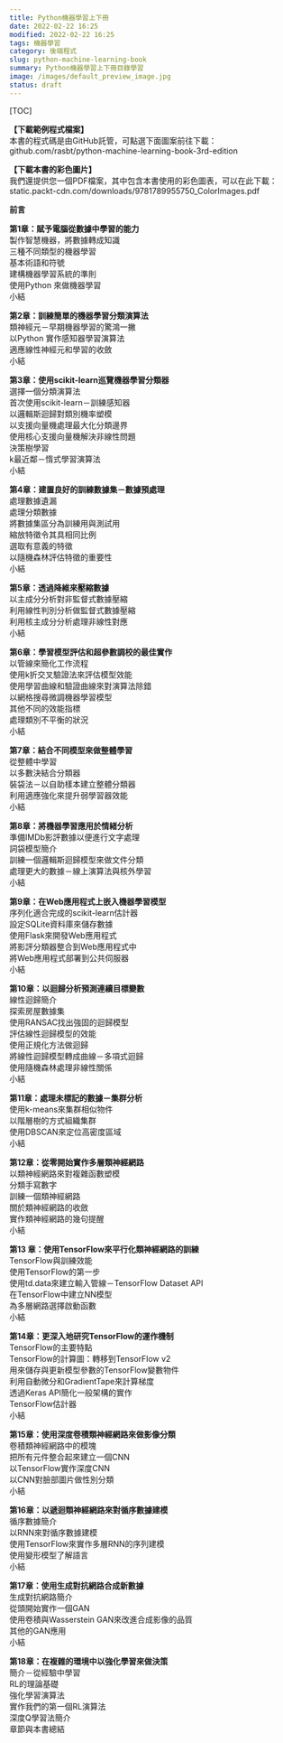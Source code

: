 ```yaml
---
title: Python機器學習上下冊
date: 2022-02-22 16:25
modified: 2022-02-22 16:25
tags: 機器學習
category: 後端程式
slug: python-machine-learning-book
summary: Python機器學習上下冊目錄學習
image: /images/default_preview_image.jpg
status: draft
---
```


[TOC]

  
 **【下載範例程式檔案】**  
 本書的程式碼是由GitHub託管，可點選下面圖案前往下載：  
 github.com/rasbt/python-machine-learning-book-3rd-edition  
  
 **【下載本書的彩色圖片】**  
 我們還提供您一個PDF檔案，其中包含本書使用的彩色圖表，可以在此下載：  
 static.packt-cdn.com/downloads/9781789955750_ColorImages.pdf

**前言**  
   
**第1章：賦予電腦從數據中學習的能力**  
製作智慧機器，將數據轉成知識  
三種不同類型的機器學習  
基本術語和符號  
建構機器學習系統的準則  
使用Python 來做機器學習  
小結  
   
**第2章：訓練簡單的機器學習分類演算法**  
類神經元－早期機器學習的驚鴻一撇  
以Python 實作感知器學習演算法  
適應線性神經元和學習的收斂  
小結  
   
**第3章：使用scikit-learn巡覽機器學習分類器**  
選擇一個分類演算法  
首次使用scikit-learn－訓練感知器  
以邏輯斯迴歸對類別機率塑模  
以支援向量機處理最大化分類邊界  
使用核心支援向量機解決非線性問題  
決策樹學習  
k最近鄰－惰式學習演算法  
小結  
   
**第4章：建置良好的訓練數據集－數據預處理**  
處理數據遺漏  
處理分類數據  
將數據集區分為訓練用與測試用  
縮放特徵令其具相同比例  
選取有意義的特徵  
以隨機森林評估特徵的重要性  
小結  
   
**第5章：透過降維來壓縮數據**  
以主成分分析對非監督式數據壓縮  
利用線性判別分析做監督式數據壓縮  
利用核主成分分析處理非線性對應  
小結  
   
**第6章：學習模型評估和超參數調校的最佳實作**  
以管線來簡化工作流程  
使用k折交叉驗證法來評估模型效能  
使用學習曲線和驗證曲線來對演算法除錯  
以網格搜尋微調機器學習模型  
其他不同的效能指標  
處理類別不平衡的狀況  
小結  
   
**第7章：結合不同模型來做整體學習**  
從整體中學習  
以多數決結合分類器  
裝袋法－以自助樣本建立整體分類器  
利用適應強化來提升弱學習器效能  
小結  
   
**第8章：將機器學習應用於情緒分析**  
準備IMDb影評數據以便進行文字處理  
詞袋模型簡介  
訓練一個邏輯斯迴歸模型來做文件分類  
處理更大的數據－線上演算法與核外學習  
小結  
   
**第9章：在Web應用程式上嵌入機器學習模型**  
序列化適合完成的scikit-learn估計器  
設定SQLite資料庫來儲存數據  
使用Flask來開發Web應用程式  
將影評分類器整合到Web應用程式中  
將Web應用程式部署到公共伺服器  
小結  
   
**第10章：以迴歸分析預測連續目標變數**  
線性迴歸簡介  
探索房屋數據集  
使用RANSAC找出強固的迴歸模型  
評估線性迴歸模型的效能  
使用正規化方法做迴歸  
將線性迴歸模型轉成曲線－多項式迴歸  
使用隨機森林處理非線性關係  
小結  
   
**第11章：處理未標記的數據－集群分析**  
使用k-means來集群相似物件  
以階層樹的方式組織集群  
使用DBSCAN來定位高密度區域  
小結  
   
**第12章：從零開始實作多層類神經網路**  
以類神經網路來對複雜函數塑模  
分類手寫數字  
訓練一個類神經網路  
關於類神經網路的收斂  
實作類神經網路的幾句提醒  
小結

**第13 章：使用TensorFlow來平行化類神經網路的訓練**  
TensorFlow與訓練效能  
使用TensorFlow的第一步  
使用td.data來建立輸入管線－TensorFlow Dataset API  
在TensorFlow中建立NN模型  
為多層網路選擇啟動函數  
小結  
  
**第14章：更深入地研究TensorFlow的運作機制**  
TensorFlow的主要特點  
TensorFlow的計算圖：轉移到TensorFlow v2  
用來儲存與更新模型參數的TensorFlow變數物件  
利用自動微分和GradientTape來計算梯度  
透過Keras API簡化一般架構的實作  
TensorFlow估計器  
小結  
  
**第15章：使用深度卷積類神經網路來做影像分類**  
卷積類神經網路中的模塊  
把所有元件整合起來建立一個CNN  
以TensorFlow實作深度CNN  
以CNN對臉部圖片做性別分類  
小結  
  
**第16章：以遞迴類神經網路來對循序數據建模**  
循序數據簡介  
以RNN來對循序數據建模  
使用TensorFlow來實作多層RNN的序列建模  
使用變形模型了解語言  
小結  
  
**第17章：使用生成對抗網路合成新數據**  
生成對抗網路簡介  
從頭開始實作一個GAN  
使用卷積與Wasserstein GAN來改進合成影像的品質  
其他的GAN應用  
小結  
  
**第18章：在複雜的環境中以強化學習來做決策**  
簡介－從經驗中學習  
RL的理論基礎  
強化學習演算法  
實作我們的第一個RL演算法  
深度Q學習法簡介  
章節與本書總結